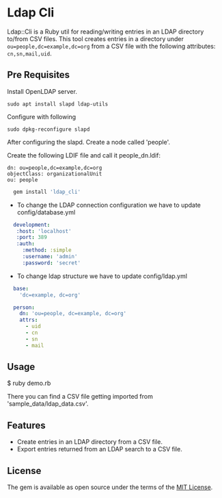 # Ldap Cli

Ldap::Cli is a Ruby util for reading/writing entries in an LDAP directory to/from CSV files. This tool creates entries in a directory under `ou=people,dc=example,dc=org` from a CSV file with the following attributes: `cn,sn,mail,uid`.

## Pre Requisites

Install OpenLDAP server.

```
sudo apt install slapd ldap-utils
```

Configure with following

```
sudo dpkg-reconfigure slapd
```

After configuring the slapd. Create a node called 'people'.

Create the following LDIF file and call it people_dn.ldif:

```
dn: ou=people,dc=example,dc=org
objectClass: organizationalUnit
ou: people
```

```ruby
  gem install 'ldap_cli'
```

- To change the LDAP connection configuration we have to update config/database.yml

 ```yml
   development:
    :host: 'localhost'
    :port: 389
    :auth:
      :method: :simple
      :username: 'admin'
      :password: 'secret'

 ```
- To change ldap structure we have to update config/ldap.yml

```yml
  base:
    'dc=example, dc=org'

  person:
    dn: 'ou=people, dc=example, dc=org'
    attrs:
      - uid
      - cn
      - sn
      - mail
``` 

## Usage

$ ruby demo.rb
    

There you can find a CSV file getting imported from 'sample_data/ldap_data.csv'.

## Features
- Create entries in an LDAP directory from a CSV file.
- Export entries returned from an LDAP search to a CSV file.

## License

The gem is available as open source under the terms of the [MIT License](http://opensource.org/licenses/MIT).
